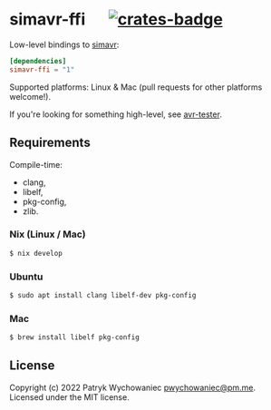 # simavr-ffi &emsp; [![crates-badge]][crates-link]

[crates-badge]: https://img.shields.io/crates/v/simavr-ffi.svg
[crates-link]: https://crates.io/crates/simavr-ffi

Low-level bindings to [simavr](https://github.com/buserror/simavr):

```toml
[dependencies]
simavr-ffi = "1"
```

Supported platforms: Linux & Mac (pull requests for other platforms welcome!).

If you're looking for something high-level, see [avr-tester](https://github.com/Patryk27/avr-tester).

## Requirements

Compile-time:

- clang,
- libelf,
- pkg-config,
- zlib.

### Nix (Linux / Mac)

``` bash
$ nix develop
```

### Ubuntu

```bash
$ sudo apt install clang libelf-dev pkg-config
```

### Mac

```bash
$ brew install libelf pkg-config
```

## License

Copyright (c) 2022 Patryk Wychowaniec <pwychowaniec@pm.me>.    
Licensed under the MIT license.
